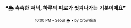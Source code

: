 <div align="center">

<br>

<h3>❝🌦️ 촉촉한 저녁, 하루의 피로가 씻겨나가는 기분이에요❞</h3>

<sub>10:00 PM • Seoul 🌦️ • by CrowRish</sub>

<br>

</div>